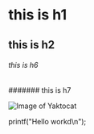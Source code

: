 # this is h1
## this is h2
###### this is h6
####### this is h7

![Image of Yaktocat](https://octodex.github.com/images/yaktocat.png)


printf("Hello workd\n");
